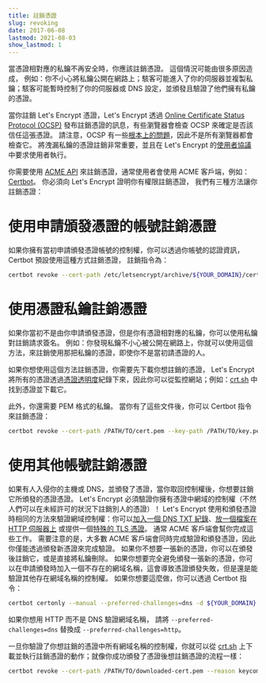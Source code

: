 ```yaml
---
title: 註銷憑證
slug: revoking
date: 2017-06-08
lastmod: 2021-08-03
show_lastmod: 1
---
```



當憑證相對應的私鑰不再安全時，你應該註銷憑證。 這個情況可能由很多原因造成， 例如：你不小心將私鑰公開在網路上；駭客可能進入了你的伺服器並複製私鑰；駭客可能暫時控制了你的伺服器或 DNS 設定，並頒發且驗證了他們擁有私鑰的憑證。

當你註銷 Let's Encrypt 憑證，Let's Encrypt 透過 [Online Certificate Status Protocol (OCSP)](https://en.wikipedia.org/wiki/Online_Certificate_Status_Protocol) 發布註銷憑證的訊息，有些瀏覽器會檢查 OCSP 來確定是否該信任這張憑證。 請注意，OCSP 有一些[根本上的問題](https://www.imperialviolet.org/2011/03/18/revocation.html)，因此不是所有瀏覽器都會檢查它。 將洩漏私鑰的憑證註銷非常重要，並且在 Let's Encrypt 的[使用者協議](/repository)中要求使用者執行。

你需要使用 [ACME API](https://github.com/letsencrypt/boulder/blob/master/docs/acme-divergences.md) 來註銷憑證，通常使用者會使用 ACME 客戶端，例如：[Certbot](https://certbot.eff.org/)。 你必須向 Let's Encrypt 證明你有權限註銷憑證， 我們有三種方法讓你註銷憑證：

# 使用申請頒發憑證的帳號註銷憑證

如果你擁有當初申請頒發憑證帳號的控制權，你可以透過你帳號的認證資訊， Certbot 預設使用這種方式註銷憑證， 註銷指令為：

```bash
certbot revoke --cert-path /etc/letsencrypt/archive/${YOUR_DOMAIN}/cert1.pem --reason keycompromise
```

# 使用憑證私鑰註銷憑證

如果你當初不是由你申請頒發憑證，但是你有憑證相對應的私鑰，你可以使用私鑰對註銷請求簽名。 例如：你發現私鑰不小心被公開在網路上，你就可以使用這個方法，來註銷使用那把私鑰的憑證，即使你不是當初請憑證的人。

如果你想使用這個方法註銷憑證，你需要先下載你想註銷的憑證， Let's Encrypt 將所有的憑證透過[憑證透明度](https://www.certificate-transparency.org/)紀錄下來，因此你可以從監控網站；例如：[crt.sh](https://crt.sh/) 中找到憑證並下載它。

此外，你還需要 PEM 格式的私鑰。 當你有了這些文件後，你可以 Certbot 指令來註銷憑證：

```bash
certbot revoke --cert-path /PATH/TO/cert.pem --key-path /PATH/TO/key.pem --reason keycompromise
```

# 使用其他帳號註銷憑證

如果有人入侵你的主機或 DNS，並頒發了憑證，當你取回控制權後，你想要註銷它所頒發的憑證憑證。 Let's Encrypt 必須驗證你擁有憑證中網域的控制權（不然人們可以在未經許可的狀況下註銷別人的憑證）！ Let's Encrypt 使用和頒發憑證時相同的方法來驗證網域控制權：你可以[加入一個 DNS TXT 紀錄](https://tools.ietf.org/html/rfc8555#section-8.4)、[放一個檔案在 HTTP 伺服器上](https://tools.ietf.org/html/rfc8555#section-8.3) 或提供一個[特殊的 TLS 憑證](https://tools.ietf.org/html/rfc8737#section-3)。 通常 ACME 客戶端會幫你完成這些工作。 需要注意的是，大多數 ACME 客戶端會同時完成驗證和頒發憑證，因此你僅能透過頒發新憑證來完成驗證。 如果你不想要一張新的憑證，你可以在頒發後註銷它，或是直接將私鑰刪除。 如果你想要完全避免頒發一張新的憑證，你可以在申請頒發時加入一個不存在的網域名稱，這會導致憑證頒發失敗，但是還是能驗證其他存在網域名稱的控制權。 如果你想要這麼做，你可以透過 Certbot 指令：

```bash
certbot certonly --manual --preferred-challenges=dns -d ${YOUR_DOMAIN} -d nonexistent.${YOUR_DOMAIN}
```

如果你想用 HTTP 而不是 DNS 驗證網域名稱， 請將 `--preferred-challenges=dns` 替換成 `--preferred-challenges=http`。

一旦你驗證了你想註銷的憑證中所有網域名稱的控制權，你就可以從 [crt.sh](https://crt.sh/) 上下載並執行註銷憑證的動作；就像你成功頒發了憑證後想註銷憑證的流程一樣：

```bash
certbot revoke --cert-path /PATH/TO/downloaded-cert.pem --reason keycompromise
```
